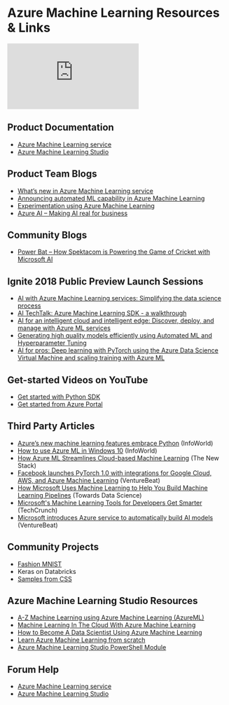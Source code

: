 # Azure Machine Learning Resources & Links
<div class="embeddedvideo"><iframe src="https://www.microsoft.com/en-us/videoplayer/embed/RE2G9N6" frameborder="0" allowfullscreen="true"></iframe></div>

## Product Documentation
- [Azure Machine Learning service](https://docs.microsoft.com/en-us/azure/machine-learning/service/)
- [Azure Machine Learning Studio](https://docs.microsoft.com/en-us/azure/machine-learning/studio/)

## Product Team Blogs
- [What’s new in Azure Machine Learning service](https://aka.ms/aml-blog-whats-new)
- [Announcing automated ML capability in Azure Machine Learning](https://aka.ms/aml-blog-automl)
- [Experimentation using Azure Machine Learning](https://aka.ms/aml-blog-experimentation)
- [Azure AI – Making AI real for business](https://aka.ms/aml-blog-overview)

## Community Blogs
- [Power Bat – How Spektacom is Powering the Game of Cricket with Microsoft AI](https://blogs.technet.microsoft.com/machinelearning/2018/10/11/power-bat-how-spektacom-is-powering-the-game-of-cricket-with-microsoft-ai/)

## Ignite 2018 Public Preview Launch Sessions
- [AI with Azure Machine Learning services: Simplifying the data science process](https://myignite.techcommunity.microsoft.com/sessions/66248)
- [AI TechTalk: Azure Machine Learning SDK - a walkthrough](https://myignite.techcommunity.microsoft.com/sessions/66265) 
- [AI for an intelligent cloud and intelligent edge: Discover, deploy, and manage with Azure ML services](https://myignite.techcommunity.microsoft.com/sessions/65389)
- [Generating high quality models efficiently using Automated ML and Hyperparameter Tuning](https://myignite.techcommunity.microsoft.com/sessions/66245)
- [AI for pros: Deep learning with PyTorch using the Azure Data Science Virtual Machine and scaling training with Azure ML](https://myignite.techcommunity.microsoft.com/sessions/66244)

## Get-started Videos on YouTube
- [Get started with Python SDK](https://youtu.be/VIsXeTuW3FU)
- [Get started from Azure Portal](https://youtu.be/lCkYUHV86Mk)


## Third Party Articles
- [Azure’s new machine learning features embrace Python](https://www.infoworld.com/article/3306840/azure/azures-new-machine-learning-features-embrace-python.html) (InfoWorld)
- [How to use Azure ML in Windows 10](https://www.infoworld.com/article/3308381/azure/how-to-use-azure-ml-in-windows-10.html) (InfoWorld)
- [How Azure ML Streamlines Cloud-based Machine Learning](https://thenewstack.io/how-the-azure-ml-streamlines-cloud-based-machine-learning/) (The New Stack)
- [Facebook launches PyTorch 1.0 with integrations for Google Cloud, AWS, and Azure Machine Learning](https://venturebeat.com/2018/10/02/facebook-launches-pytorch-1-0-integrations-for-google-cloud-aws-and-azure-machine-learning/) (VentureBeat)
- [How Microsoft Uses Machine Learning to Help You Build Machine Learning Pipelines](https://towardsdatascience.com/how-microsoft-uses-machine-learning-to-help-you-build-machine-learning-pipelines-be75f710613b) (Towards Data Science)
- [Microsoft's Machine Learning Tools for Developers Get Smarter](https://techcrunch.com/2018/09/24/microsofts-machine-learning-tools-for-developers-get-smarter/) (TechCrunch)
- [Microsoft introduces Azure service to automatically build AI models](https://venturebeat.com/2018/09/24/microsoft-introduces-azure-service-to-automatically-build-ai-models/) (VentureBeat)

## Community Projects
- [Fashion MNIST](https://github.com/amynic/azureml-sdk-fashion)
- Keras on Databricks
- [Samples from CSS](https://github.com/Azure/AMLSamples)


## Azure Machine Learning Studio Resources
- [A-Z Machine Learning using Azure Machine Learning (AzureML)](https://www.udemy.com/machine-learning-using-azureml/)
- [Machine Learning In The Cloud With Azure Machine Learning](https://www.udemy.com/machine-learning-in-the-cloud-with-azure-machine-learning/)
- [How to Become A Data Scientist Using Azure Machine Learning](https://www.udemy.com/azure-machine-learning-introduction/)
- [Learn Azure Machine Learning from scratch](https://www.udemy.com/learn-azure-machine-learning-from-scratch/)
- [Azure Machine Learning Studio PowerShell Module](https://aka.ms/amlps)

## Forum Help
- [Azure Machine Learning service](https://social.msdn.microsoft.com/Forums/en-US/home?forum=AzureMachineLearningService)
- [Azure Machine Learning Studio](https://social.msdn.microsoft.com/forums/azure/en-US/home?forum=MachineLearning)
